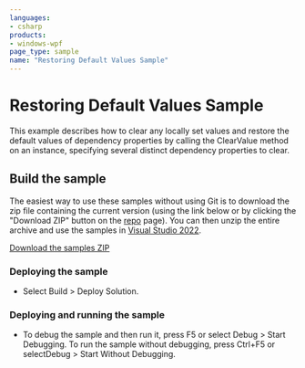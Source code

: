 ```yaml
---
languages:
- csharp
products:
- windows-wpf
page_type: sample
name: "Restoring Default Values Sample"
---
```


# Restoring Default Values Sample
This example describes how to clear any locally set values and restore the default values of dependency properties by calling the ClearValue method on an instance, specifying several distinct dependency properties to clear.

## Build the sample
The easiest way to use these samples without using Git is to download the zip file containing the current version (using the link below or by clicking the "Download ZIP" button on the [repo](https://github.com/microsoft/WPF-Samples?tab=readme-ov-file) page). You can then unzip the entire archive and use the samples in [Visual Studio 2022](https://www.visualstudio.com/wpf-vs).

[Download the samples ZIP](../../../../archive/main.zip)

### Deploying the sample
- Select Build > Deploy Solution. 

### Deploying and running the sample
- To debug the sample and then run it, press F5 or select Debug >  Start Debugging. To run the sample without debugging, press Ctrl+F5 or selectDebug > Start Without Debugging. 


